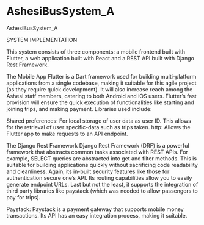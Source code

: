 # AshesiBusSystem_A
AshesiBusSystem_A

SYSTEM IMPLEMENTATION

This system consists of three components: a mobile frontend built with Flutter, a web application built with React and a REST API built with Django Rest Framework. 

The Mobile App
Flutter is a Dart framework used for building multi-platform applications from a single codebase, making it suitable for this agile project (as they require quick development). It will also increase reach among the Ashesi staff members, catering to both Android and iOS users. Flutter’s fast provision will ensure the quick execution of functionalities like starting and joining trips, and making payment. Libraries used include:

Shared preferences:  For local storage of user data as user ID. This allows for the retrieval of user specific-data such as trips taken.
http: Allows the Flutter app to make requests to an API endpoint.

The Django Rest Framework
Django Rest Framework (DRF) is a powerful framework that abstracts common tasks associated with REST APIs. For example, SELECT queries are abstracted into get and filter methods. This is suitable for building applications quickly without sacrificing code readability and cleanliness. Again, its in-built security features like those for authentication secure one’s API. Its routing capabilities allow you to easily generate endpoint URLs. Last but not the least, it supports the integration of third party libraries like paystack (which was needed to allow passengers to pay for trips).

Paystack: Paystack is a payment gateway that supports mobile money transactions. Its API has an easy integration process, making it suitable. 
